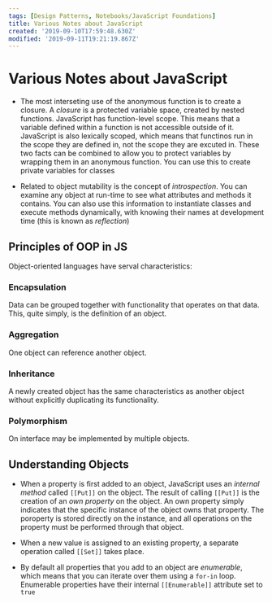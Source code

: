 ```yaml
---
tags: [Design Patterns, Notebooks/JavaScript Foundations]
title: Various Notes about JavaScript
created: '2019-09-10T17:59:48.630Z'
modified: '2019-09-11T19:21:19.867Z'
---
```


# Various Notes about JavaScript

- The most interseting use of the anonymous function is to create a closure. A *closure* is a protected variable space, created by nested functions. JavaScript has function-level scope. This means that a variable defined within a function is not accessible outside of it. JavaScript is also lexically scoped, which means that functinos run in the scope they are defined in, not the scope they are excuted in. These two facts can be combined to allow you to protect variables by wrapping them in an anonymous function. You can use this to create private variables for classes

- Related to object mutability is the concept of *introspection*. You can examine any object at run-time to see what attributes and methods it contains. You can also use this information to instantiate classes and execute methods dynamically, with knowing their names at development time (this is known as *reflection*)

## Principles of OOP in JS

Object-oriented languages have serval characteristics:

### Encapsulation
 Data can be grouped together with functionality that operates on that data. This, quite simply, is the definition of an object.

 ### Aggregation
 One object can reference another object.

 ### Inheritance 
 A newly created object has the same characteristics as another object without explicitly duplicating its functionality. 

 ### Polymorphism
 On interface may be implemented by multiple objects.

 ## Understanding Objects
 
 - When a property is first added to an object, JavaScript uses an *internal method* called `[[Put]]` on the object. The result of calling `[[Put]]` is the creation of an *own property* on the object. An own property simply indicates that the specific instance of the object owns that property. The poroperty is stored directly on the instance, and all operations on the property must be performed through that object.

 - When a new value is assigned to an existing property, a separate operation called `[[Set]]` takes place.

 - By default all properties that you add to an object are *enumerable*, which means that you can iterate over them using a `for-in` loop. Enumerable properties have their internal `[[Enumerable]]` attribute set to `true`

